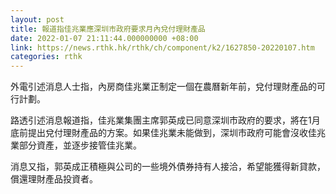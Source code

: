 ```yaml
---
layout: post
title: 報道指佳兆業應深圳市政府要求月內兌付理財產品
date: 2022-01-07 21:11:44.000000000 +08:00
link: https://news.rthk.hk/rthk/ch/component/k2/1627850-20220107.htm
categories: rthk
---
```


外電引述消息人士指，內房商佳兆業正制定一個在農曆新年前，兌付理財產品的可行計劃。

路透引述消息報道指，佳兆業集團主席郭英成已同意深圳市政府的要求，將在1月底前提出兌付理財產品的方案。如果佳兆業未能做到，深圳市政府可能會沒收佳兆業部分資產，並逐步接管佳兆業。

消息又指，郭英成正積極與公司的一些境外債券持有人接洽，希望能獲得新貸款，償還理財產品投資者。

